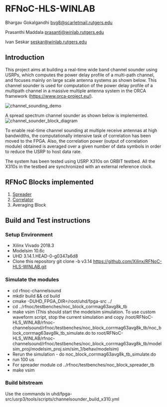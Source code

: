 # RFNoC-HLS-WINLAB

Bhargav Gokalgandhi bvg8@scarletmail.rutgers.edu

Prasanthi Maddala prasanti@winlab.rutgers.edu

Ivan Seskar seskar@winlab.rutgers.edu

## Introduction
This project aims at building a real-time wide band channel sounder using USRPs, which computes the power delay profile of a multi-path channel, and focuses mainly on large scale antenna systems as shown below. This channel sounder is used for computation of  the power delay profile of a multipath channel in a massive multiple antenna system in the ORCA framework (https://www.orca-project.eu/).

![channel_sounding_demo](https://user-images.githubusercontent.com/9439021/27981986-ee9480fa-6364-11e7-8bd5-c1f9374eb964.jpg)

A spread spectrum channel sounder as shown below is implemented.
![channel_sounder_block_diagram](https://user-images.githubusercontent.com/9439021/27981984-e9af8008-6364-11e7-981e-91cf151f054d.jpg)

To enable real-time channel sounding at multiple receive antennas at high bandwidths, the computationally intensive task of correlation has been moved to the FPGA. Also, the correlation power (output of correlation module) obtained is averaged over a given number of data symbols in order to reduce the USRP to host data rate.

The system has been tested using USRP X310s on ORBIT testbed. All the X310s in the testbed are synchronized with an external reference clock. 

## RFNoC Blocks implemented

1) [Spreader](hls-projects/spreader/README.md)
2) [Correlator](hls-projects/correlator/README.md)
3) Averaging Block


## Build and Test instructions

### Setup Environment 
 - Xilinx Vivado 2018.3
 - Modelsim 10.6c
 - UHD 3.14.1.HEAD-0-g0347a6d8
 - Clone this repository 
   git clone -b v3.14 https://github.com/Xilinx/RFNoC-HLS-WINLAB.git

### Simulate the modules 
 - cd rfnoc-channelsound
 - mkdir build && cd build
 - cmake -DUHD_FPGA_DIR=/root/uhd/fpga-src ../
 - cd ../rfnoc/testbenches/noc_block_corrmag63avg8k_tb
 - make vsim (This should start the modelsim simulation. To use custom waveform script, stop the current simulation and copy /root/RFNoC-HLS_WINLAB/rfnoc-channelsound/rfnoc/testbenches/noc_block_corrmag63avg8k_tb/noc_block_corrmag63avg8k_tb_simulate.do to root/RFNoC-HLS_WINLAB/rfnoc-channelsound/rfnoc/testbenches/noc_block_corrmag63avg8k_tb/modelsim_proj/modelsim_proj.sim/sim_1/behav/modelsim)
 - Rerun the simulation - do noc_block_corrmag63avg8k_tb_simulate.do 
 - run 100 us
 - For spreader module cd ../rfnoc/testbenches/noc_block_spreader_tb
 - make vsim

### Build bitstream
  Use the commands in uhd/fpga-src/usrp3/tools/scripts/channelsounder_build_x310.yml





